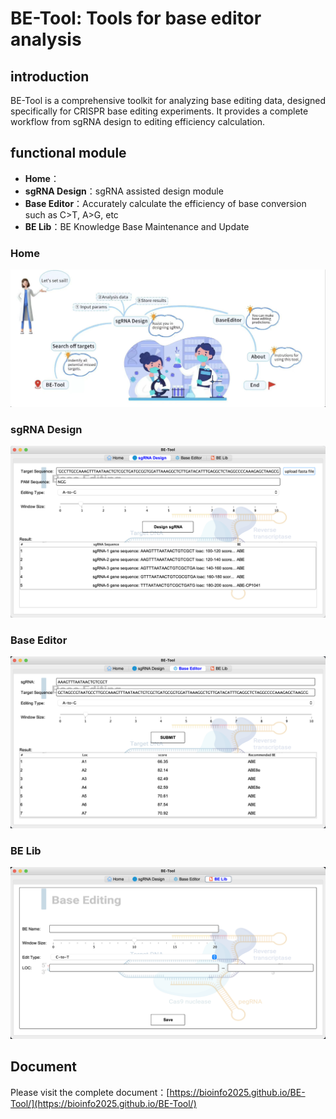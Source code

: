# BE-Tool: Tools for base editor analysis

## introduction

BE-Tool is a comprehensive toolkit for analyzing base editing data, designed specifically for CRISPR base editing experiments. It provides a complete workflow from sgRNA design to editing efficiency calculation.
## functional module

- **Home**：
- **sgRNA Design**：sgRNA assisted design module
- **Base Editor**：Accurately calculate the efficiency of base conversion such as C>T, A>G, etc
- **BE Lib**：BE Knowledge Base Maintenance and Update



### Home

![Home](/src/com/betool/ui/BETool.jpg)

### sgRNA Design

![sgRNA Design](sgDesign.jpg)

### Base Editor

![Base Editor](beditor.jpg)

### BE Lib

![BE Lib](BE-Lib.jpg)

## Document

Please visit the complete document：[https://bioinfo2025.github.io/BE-Tool/](https://bioinfo2025.github.io/BE-Tool/)



  
